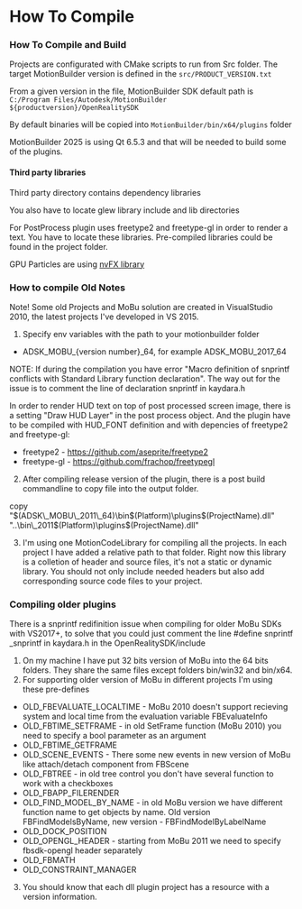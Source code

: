 # How To Compile

### How To Compile and Build

Projects are configurated with CMake scripts to run from Src folder. The target MotionBuilder version is defined in the `src/PRODUCT_VERSION.txt`

From a given version in the file, MotionBuilder SDK default path is `C:/Program Files/Autodesk/MotionBuilder ${productversion}/OpenRealitySDK`

By default binaries will be copied into `MotionBuilder/bin/x64/plugins` folder

MotionBuilder 2025 is using Qt 6.5.3 and that will be needed to build some of the plugins.

#### Third party libraries

Third party directory contains dependency libraries

You also have to locate glew library include and lib directories

For PostProcess plugin uses freetype2 and freetype-gl in order to render a text. You have to locate these libraries. Pre-compiled libraries could be found in the project folder.

GPU Particles are using [nvFX library](https://github.com/tlorach/nvFX)&#x20;

### How to compile Old Notes

Note! Some old Projects and MoBu solution are created in VisualStudio 2010, the latest projects I've developed in VS 2015.

1. Specify env variables with the path to your motionbuilder folder

* ADSK\_MOBU\_{version number}\_64, for example ADSK\_MOBU\_2017\_64

NOTE: If during the compilation you have error "Macro definition of snprintf conflicts with Standard Library function declaration". The way out for the issue is to comment the line of declaration snprintf in kaydara.h

In order to render HUD text on top of post processed screen image, there is a setting "Draw HUD Layer" in the post process object. And the plugin have to be compiled with HUD\_FONT definition and with depencies of freetype2 and freetype-gl:

* freetype2 - https://github.com/aseprite/freetype2
* freetype-gl - https://github.com/frachop/freetypegl

2. After compiling release version of the plugin, there is a post build commandline to copy file into the output folder.

copy "$(ADSK\_MOBU\_2011\_64)\bin$(Platform)\plugins$(ProjectName).dll" "..\bin\_2011$(Platform)\plugins$(ProjectName).dll"

3. I'm using one MotionCodeLibrary for compiling all the projects. In each project I have added a relative path to that folder. Right now this library is a colletion of header and source files, it's not a static or dynamic library. You should not only include needed headers but also add corresponding source code files to your project.

### Compiling older plugins

There is a snprintf redifinition issue when compiling for older MoBu SDKs with VS2017+, to solve that you could just comment the line #define snprintf \_snprintf in kaydara.h in the OpenRealitySDK/include

1. On my machine I have put 32 bits version of MoBu into the 64 bits folders. They share the same files except folders bin/win32 and bin/x64.
2. For supporting older version of MoBu in different projects I'm using these pre-defines

* OLD\_FBEVALUATE\_LOCALTIME - MoBu 2010 doesn't support recieving system and local time from the evaluation variable FBEvaluateInfo
* OLD\_FBTIME\_SETFRAME - in old SetFrame function (MoBu 2010) you need to specify a bool parameter as an argument
* OLD\_FBTIME\_GETFRAME
* OLD\_SCENE\_EVENTS - There some new events in new version of MoBu like attach/detach component from FBScene
* OLD\_FBTREE - in old tree control you don't have several function to work with a checkboxes
* OLD\_FBAPP\_FILERENDER
* OLD\_FIND\_MODEL\_BY\_NAME - in old MoBu version we have different function name to get objects by name. Old version FBFindModelsByName, new version - FBFindModelByLabelName
* OLD\_DOCK\_POSITION
* OLD\_OPENGL\_HEADER - starting from MoBu 2011 we need to specify fbsdk-opengl header separately
* OLD\_FBMATH
* OLD\_CONSTRAINT\_MANAGER

3. You should know that each dll plugin project has a resource with a version information.

